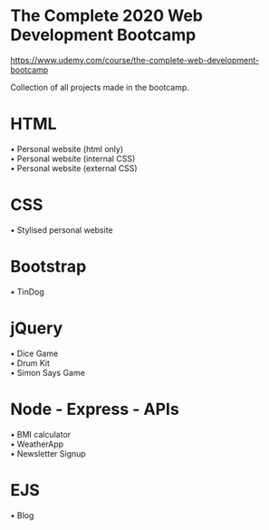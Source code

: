 # The Complete 2020 Web Development Bootcamp

https://www.udemy.com/course/the-complete-web-development-bootcamp

Collection of all projects made in the bootcamp.

# HTML

• Personal website (html only)  
• Personal website (internal CSS)  
• Personal website (external CSS)

# CSS

• Stylised personal website

# Bootstrap

• TinDog

# jQuery

• Dice Game  
• Drum Kit  
• Simon Says Game

# Node - Express - APIs

• BMI calculator  
• WeatherApp  
• Newsletter Signup

# EJS

• Blog
